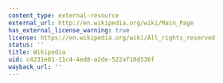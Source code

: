 ```yaml
---
content_type: external-resource
external_url: http://en.wikipedia.org/wiki/Main_Page
has_external_license_warning: true
license: https://en.wikipedia.org/wiki/All_rights_reserved
status: ''
title: Wikipedia
uid: c4231e81-11c4-4ed8-a2de-522af10d536f
wayback_url: ''
---
```

